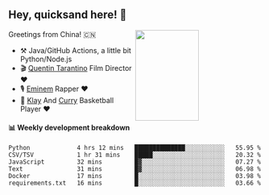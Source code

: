 ## Hey, quicksand here! 🏃
[<img align="right" width="50%" height='180' src="https://quicksandznzn.github.io/image/warriors.jpg">](https://github.com/quicksandznzn)
<!--
[<img align="right" width="50%" src="https://github-readme-stats.vercel.app/api?username=quicksandznzn&theme=dark&show_icons=true">](https://github.com/quicksandznzn)
-->


Greetings from China! 🇨🇳

- ⚒️ Java/GitHub Actions, a little bit Python/Node.js
- 🎬 [Quentin Tarantino](https://www.instagram.com/tarantinoxx/) Film Director ❤️
- 🎙 [Eminem](https://www.instagram.com/eminem/) Rapper ❤️
- 🏀 [Klay](https://www.instagram.com/klaythompson/) And [Curry](https://www.instagram.com/stephencurry30/) Basketball Player ❤️


#### :bar_chart: Weekly development breakdown
<!--START_SECTION:waka-->

```text
Python             4 hrs 12 mins   ██████████████░░░░░░░░░░░   55.95 %
CSV/TSV            1 hr 31 mins    █████░░░░░░░░░░░░░░░░░░░░   20.32 %
JavaScript         32 mins         █▓░░░░░░░░░░░░░░░░░░░░░░░   07.27 %
Text               31 mins         █▓░░░░░░░░░░░░░░░░░░░░░░░   06.98 %
Docker             17 mins         █░░░░░░░░░░░░░░░░░░░░░░░░   03.98 %
requirements.txt   16 mins         █░░░░░░░░░░░░░░░░░░░░░░░░   03.66 %
```

<!--END_SECTION:waka-->
